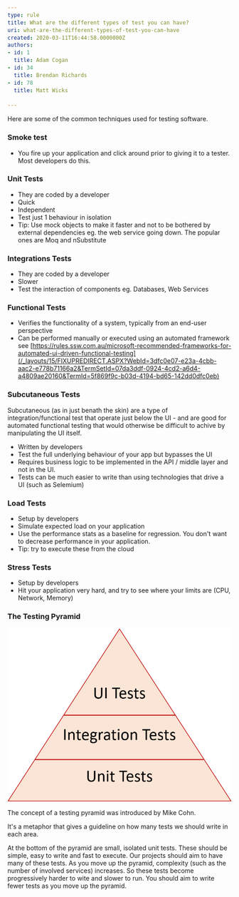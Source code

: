 ```yaml
---
type: rule
title: What are the different types of test you can have?
uri: what-are-the-different-types-of-test-you-can-have
created: 2020-03-11T16:44:58.0000000Z
authors:
- id: 1
  title: Adam Cogan
- id: 34
  title: Brendan Richards
- id: 78
  title: Matt Wicks

---
```


Here are some of the common techniques used for testing software.
 

### ​​​​Smoke test

- You fire up your application and click around prior to giving it to a tester. Most developers do this.



### Unit Tests​​​

- They are coded by a developer
- Quick
- Independent
- Test just 1 behaviour in isolation
- Tip: Use mock objects to make it faster and not to be bothered by external dependencies eg. the web service going down. The popular ones are Moq and nSubstitute



### Integrations Tests​

- They are coded by a developer
- Slower
- Test the interaction of components eg. Databases, Web Services



### Functional Tests​​

- Verifies the functionality of a system, typically from an end-user perspective
- Can be performed manually or executed using an automated framework see [https://rules.ssw.com.au/microsoft-recommended-frameworks-for-automated-ui-driven-functional-testing​​](/_layouts/15/FIXUPREDIRECT.ASPX?WebId=3dfc0e07-e23a-4cbb-aac2-e778b71166a2&TermSetId=07da3ddf-0924-4cd2-a6d4-a4809ae20160&TermId=5f869f9c-b03d-4194-bd65-142dd0dfc0eb)


### Subcutaneous Tests


Subcutaneous (as in just benath the skin) are a type of integration/functional test that operate just below the UI -  and are good for automated functional testing that would otherwise be difficult to achive by manipulating the UI itself.



- Written by developers
- Test the full underlying behaviour of your app but bypasses the UI
- Requires business logic to be implemented in the API / middle layer and not in the UI.
- Tests can be much easier to write than using technologies that drive a UI (such as Selemium)





### Load Tests​​

- Setup by developers
- Simulate expected load on your application
- Use the performance stats as a baseline for regression. You don't want to decrease performance in your application.
- Tip: try to execute these from the cloud



### Stress Tests

- Setup by developers
- Hit your application very hard, and try to see where your limits are (CPU, Network, Memory)​





### The Testing Pyramid



![ the testing pyramid](TestPyramid.png)






The concept of a testing pyramid was introduced by ​Mike Cohn.


It's a metaphor that gives a guideline on how many tests we should write in each area.




At the bottom of the pyramid are small, isolated unit tests. These should be simple, easy to write and fast to execute. Our projects should aim to have many of these tests. As you move up the pyramid, complexity (such as the number of involved services) increases. So these tests become progressively harder to wite and slower to run. You should aim to write fewer tests as you move up the pyramid.


​
